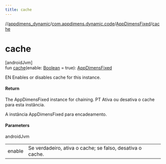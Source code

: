 ```yaml
---
title: cache
---
```

//[appdimens_dynamic](../../../index.html)/[com.appdimens.dynamic.code](../index.html)/[AppDimensFixed](index.html)/[cache](cache.html)



# cache



[androidJvm]\
fun [cache](cache.html)(enable: [Boolean](https://kotlinlang.org/api/core/kotlin-stdlib/kotlin/-boolean/index.html) = true): [AppDimensFixed](index.html)



EN Enables or disables cache for this instance.



#### Return



The AppDimensFixed instance for chaining. PT Ativa ou desativa o cache para esta instância.



A instância AppDimensFixed para encadeamento.



#### Parameters


androidJvm

| | |
|---|---|
| enable | Se verdadeiro, ativa o cache; se falso, desativa o cache. |




